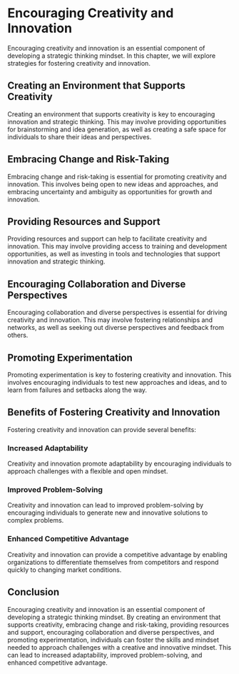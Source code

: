 # Encouraging Creativity and Innovation

Encouraging creativity and innovation is an essential component of developing a strategic thinking mindset. In this chapter, we will explore strategies for fostering creativity and innovation.

Creating an Environment that Supports Creativity
------------------------------------------------

Creating an environment that supports creativity is key to encouraging innovation and strategic thinking. This may involve providing opportunities for brainstorming and idea generation, as well as creating a safe space for individuals to share their ideas and perspectives.

Embracing Change and Risk-Taking
--------------------------------

Embracing change and risk-taking is essential for promoting creativity and innovation. This involves being open to new ideas and approaches, and embracing uncertainty and ambiguity as opportunities for growth and innovation.

Providing Resources and Support
-------------------------------

Providing resources and support can help to facilitate creativity and innovation. This may involve providing access to training and development opportunities, as well as investing in tools and technologies that support innovation and strategic thinking.

Encouraging Collaboration and Diverse Perspectives
--------------------------------------------------

Encouraging collaboration and diverse perspectives is essential for driving creativity and innovation. This may involve fostering relationships and networks, as well as seeking out diverse perspectives and feedback from others.

Promoting Experimentation
-------------------------

Promoting experimentation is key to fostering creativity and innovation. This involves encouraging individuals to test new approaches and ideas, and to learn from failures and setbacks along the way.

Benefits of Fostering Creativity and Innovation
-----------------------------------------------

Fostering creativity and innovation can provide several benefits:

### Increased Adaptability

Creativity and innovation promote adaptability by encouraging individuals to approach challenges with a flexible and open mindset.

### Improved Problem-Solving

Creativity and innovation can lead to improved problem-solving by encouraging individuals to generate new and innovative solutions to complex problems.

### Enhanced Competitive Advantage

Creativity and innovation can provide a competitive advantage by enabling organizations to differentiate themselves from competitors and respond quickly to changing market conditions.

Conclusion
----------

Encouraging creativity and innovation is an essential component of developing a strategic thinking mindset. By creating an environment that supports creativity, embracing change and risk-taking, providing resources and support, encouraging collaboration and diverse perspectives, and promoting experimentation, individuals can foster the skills and mindset needed to approach challenges with a creative and innovative mindset. This can lead to increased adaptability, improved problem-solving, and enhanced competitive advantage.
